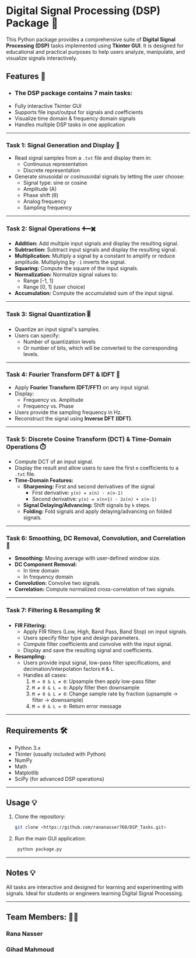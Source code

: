 # Digital Signal Processing (DSP) Package 📡

This Python package provides a comprehensive suite of **Digital Signal Processing (DSP)** tasks implemented using **Tkinter GUI**. It is designed for educational and practical purposes to help users analyze, manipulate, and visualize signals interactively.

## Features 🚀

- ### The DSP package contains **7 main tasks**:
- Fully interactive Tkinter GUI
- Supports file input/output for signals and coefficients
- Visualize time domain & frequency domain signals
- Handles multiple DSP tasks in one application

---

### **Task 1: Signal Generation and Display 🎵**
- Read signal samples from a `.txt` file and display them in:
  - Continuous representation
  - Discrete representation
- Generate sinusoidal or cosinusoidal signals by letting the user choose:
  - Signal type: sine or cosine
  - Amplitude (A)
  - Phase shift (θ)
  - Analog frequency
  - Sampling frequency

---

### **Task 2: Signal Operations ➕➖✖️**
- **Addition:** Add multiple input signals and display the resulting signal.
- **Subtraction:** Subtract input signals and display the resulting signal. 
- **Multiplication:** Multiply a signal by a constant to amplify or reduce amplitude. Multiplying by `-1` inverts the signal.
- **Squaring:** Compute the square of the input signals.
- **Normalization:** Normalize signal values to:
  - Range [-1, 1]
  - Range [0, 1] (user choice)
- **Accumulation:** Compute the accumulated sum of the input signal.

---

### **Task 3: Signal Quantization 🎚️**
- Quantize an input signal's samples.
- Users can specify:
  - Number of quantization levels
  - Or number of bits, which will be converted to the corresponding levels.

---

### **Task 4: Fourier Transform DFT & IDFT 🔄**
- Apply **Fourier Transform (DFT/FFT)** on any input signal.
- Display:
  - Frequency vs. Amplitude
  - Frequency vs. Phase
- Users provide the sampling frequency in Hz.
- Reconstruct the signal using **Inverse DFT (IDFT)**.

---

### **Task 5: Discrete Cosine Transform (DCT) & Time-Domain Operations ⏱️**
- Compute DCT of an input signal.
- Display the result and allow users to save the first `m` coefficients to a `.txt` file.
- **Time-Domain Features:**
  - **Sharpening:** First and second derivatives of the signal
    - First derivative: `y(n) = x(n) - x(n-1)`
    - Second derivative: `y(n) = x(n+1) - 2x(n) + x(n-1)`
  - **Signal Delaying/Advancing:** Shift signals by `k` steps.
  - **Folding:** Fold signals and apply delaying/advancing on folded signals.

---

### **Task 6: Smoothing, DC Removal, Convolution, and Correlation 🧼**
- **Smoothing:** Moving average with user-defined window size.
- **DC Component Removal:**
  - In time domain
  - In frequency domain
- **Convolution:** Convolve two signals.
- **Correlation:** Compute normalized cross-correlation of two signals.

---

### **Task 7: Filtering & Resampling 🛠️**
- **FIR Filtering:**
  - Apply FIR filters (Low, High, Band Pass, Band Stop) on input signals.
  - Users specify filter type and design parameters.
  - Compute filter coefficients and convolve with the input signal.
  - Display and save the resulting signal and coefficients.
- **Resampling:**
  - Users provide input signal, low-pass filter specifications, and decimation/interpolation factors `M` & `L`.
  - Handles all cases:
    1. `M = 0 & L ≠ 0`: Upsample then apply low-pass filter
    2. `M ≠ 0 & L = 0`: Apply filter then downsample
    3. `M ≠ 0 & L ≠ 0`: Change sample rate by fraction (upsample → filter → downsample)
    4. `M = 0 & L = 0`: Return error message

---

## Requirements 🛠️
- Python 3.x
- Tkinter (usually included with Python)
- NumPy
- Math
- Matplotlib
- SciPy (for advanced DSP operations)

---

## Usage 💡
1. Clone the repository:
   ```bash
   git clone <https://github.com/rananasser760/DSP_Tasks.git>

2. Run the main GUI application:
   ```bash
    python package.py

---
## Notes 💡

All tasks are interactive and designed for learning and experimenting with signals.
Ideal for students or engineers learning Digital Signal Processing.

---
## Team Members: 🙋‍♀️

### Rana Nasser
### Gihad Mahmoud
